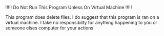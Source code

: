 !!!!! Do Not Run This Program Unless On Virtual Machine !!!!!

This program does delete files.
I do suggest that this program is ran on a virtual machine.
I take no responsibilty for anything happening to you or someone elses computer for your actions
